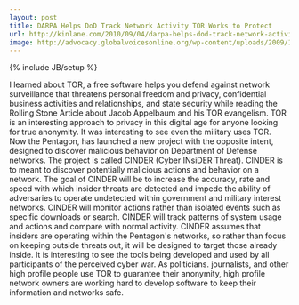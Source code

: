 ```yaml
---
layout: post
title: DARPA Helps DoD Track Network Activity TOR Works to Protect
url: http://kinlane.com/2010/09/04/darpa-helps-dod-track-network-activity-tor-works-to-protect/
image: http://advocacy.globalvoicesonline.org/wp-content/uploads/2009/12/tor_sticker.png
---
```

{% include JB/setup %}
<p>
     I learned about TOR, a free software helps you defend against network surveillance that threatens personal freedom and privacy, confidential business activities and relationships, and state security while reading the Rolling Stone Article about Jacob Appelbaum and his TOR evangelism. TOR is an interesting approach to privacy in this digital age for anyone looking for true anonymity. It was interesting to see even the military uses TOR. Now the Pentagon, has launched a new project with the opposite intent, designed to discover malicious behavior on Department of Defense networks. The project is called CINDER (Cyber INsiDER Threat). CINDER is to meant to discover potentially malicious actions and behavior on a network. The goal of CINDER will be to increase the accuracy, rate and speed with which insider threats are detected and impede the ability of adversaries to operate undetected within government and military interest networks. CINDER will monitor actions rather than isolated events such as specific downloads or search. CINDER will track patterns of system usage and actions and compare with normal activity. CINDER assumes that insiders are operating within the Pentagon's networks, so rather than focus on keeping outside threats out, it will be designed to target those already inside. It is interesting to see the tools being developed and used by all participants of the perceived cyber war. As politicians. journalists, and other high profile people use TOR to guarantee their anonymity, high profile network owners are working hard to develop software to keep their information and networks safe.
</p>